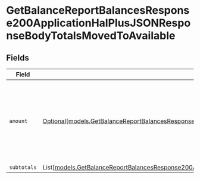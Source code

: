 # GetBalanceReportBalancesResponse200ApplicationHalPlusJSONResponseBodyTotalsMovedToAvailable


## Fields

| Field                                                                                                                                                                                                                                                        | Type                                                                                                                                                                                                                                                         | Required                                                                                                                                                                                                                                                     | Description                                                                                                                                                                                                                                                  |
| ------------------------------------------------------------------------------------------------------------------------------------------------------------------------------------------------------------------------------------------------------------ | ------------------------------------------------------------------------------------------------------------------------------------------------------------------------------------------------------------------------------------------------------------ | ------------------------------------------------------------------------------------------------------------------------------------------------------------------------------------------------------------------------------------------------------------ | ------------------------------------------------------------------------------------------------------------------------------------------------------------------------------------------------------------------------------------------------------------ |
| `amount`                                                                                                                                                                                                                                                     | [Optional[models.GetBalanceReportBalancesResponse200ApplicationHalPlusJSONResponseBodyTotalsCorrectionsMovedToAvailableAmount]](../models/getbalancereportbalancesresponse200applicationhalplusjsonresponsebodytotalscorrectionsmovedtoavailableamount.md)   | :heavy_minus_sign:                                                                                                                                                                                                                                           | In v2 endpoints, monetary amounts are represented as objects with a `currency` and `value` field.                                                                                                                                                            |
| `subtotals`                                                                                                                                                                                                                                                  | List[[models.GetBalanceReportBalancesResponse200ApplicationHalPlusJSONResponseBodyTotalsCorrectionsMovedToAvailableSubtotals](../models/getbalancereportbalancesresponse200applicationhalplusjsonresponsebodytotalscorrectionsmovedtoavailablesubtotals.md)] | :heavy_minus_sign:                                                                                                                                                                                                                                           | N/A                                                                                                                                                                                                                                                          |